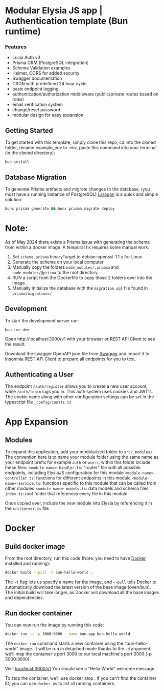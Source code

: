 # Modular Elysia JS app | Authentication template (Bun runtime)

### Features
- Lucia Auth v3
- Prisma ORM (PostgreSQL integration)
- Schema Validation examples
- Helmet, CORS for added security
- Swagger documentation
- CRON with predefined 24 hour cycle
- basic endpoint logging
- authentication/authorization middleware (public/private routes based on roles)
- email verification system
- change/reset password
- modular design for easy expansion



## Getting Started
To get started with this template, simply clone this repo, cd into the cloned folder, rename example_env to .env, paste this command into your terminal (in the cloned directory):
```bash
bun install
```

## Database Migration
To generate Prisma artifacts and migrate changes to the database, (you must have a running instance of PostgreSQL) [Laragon](https://laragon.org) is a quick and simple solution:
```bash
bunx prisma generate && bunx prisma migrate deploy
```

# Note:
As of May 2024 there exists a Prisma issue with generating the schema from within a docker image. A temporal fix requires some manual work.
1. Set `schema.prisma` binaryTarget to debian-openssl-1.1.x for Linux
2. Generate the schema on your local computer
3. Manually copy the folders `node_modules/.prisma` and `node_modules/@prisma` to the root directory
4. RUN a script from the Dockerfile to copy those 2 folders over into the image.
5. Manually initialize the database with the `migration.sql` file found in `prisma/migrations/`


## Development
To start the development server run:
```bash
bun run dev
```

Open http://localhost:3000/v1 with your browser or REST API Client to see the result.

Download the swagger OpenAPI json file from [Swagger](http://localhost:3000/v1/swagger) and import it to
[Insomnia REST API Client](https://insomnia.rest) to prepare all endpoints for you to test.


## Authenticating a User
The endpoint `/auth/register` allows you to create a new user account, while `/auth/login` logs you in.
This auth system uses cookies and JWT's.
The cookie name along with other configuration settings can be set in the typescript file  `_config/consts.ts`


# App Expansion
## Modules
To expand this application, add your modularized folder to `src/_modules/`. The convention here is to name your module folder using the same name as your endpoint prefix for example `auth` or `users`, within this folder include these files:
`<module-name>-handler.ts`: "router" file with all possible endpoints, including ElysiaJS configuration for this module
`<module-name>-controller.ts`: functions for different endpoints in this module
`<module-name>-service.ts`: functions specific to this module that can be called from other modules
`<module-name>-models.ts`: data models and schema  files
`index.ts`: root folder that references every file in this module

Once copied over, include the new module into Elysia by referencing it in the `src/server.ts` file.

# Docker
## Build docker image
From the root directory, run this code (Note: you need to have [Docker]('https://docker.io') installed and running):
```bash
docker build --pull -t bun-hello-world .
```
The `-t` flag lets us specify a name for the image, and `--pull` tells Docker to automatically download the latest version of the base image (oven/bun). The initial build will take longer, as Docker will download all the base images and dependencies.

## Run docker container
You can now run the image by running this code:
```bash
docker run -d -p 3000:3000 --name bun-app bun-hello-world
```

The `docker run` command starts a new container using the "bun-hello-world" image. It will be run in detached mode thanks to the `-d` argument, we'll map the container's port 3000 to our local machine's port 3000 (-p 3000:3000).

Visit [localhost:3000/v1]('http://localhost:3000/v1') You should see a "Hello World" welcome message.

To stop the container, we'll use docker stop <container-id>. If you can't find the container ID, you can use `docker ps` to list all running containers.